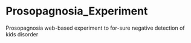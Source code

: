 # Prosopagnosia_Experiment
Prosopagnosia web-based experiment to for-sure negative detection of kids disorder
